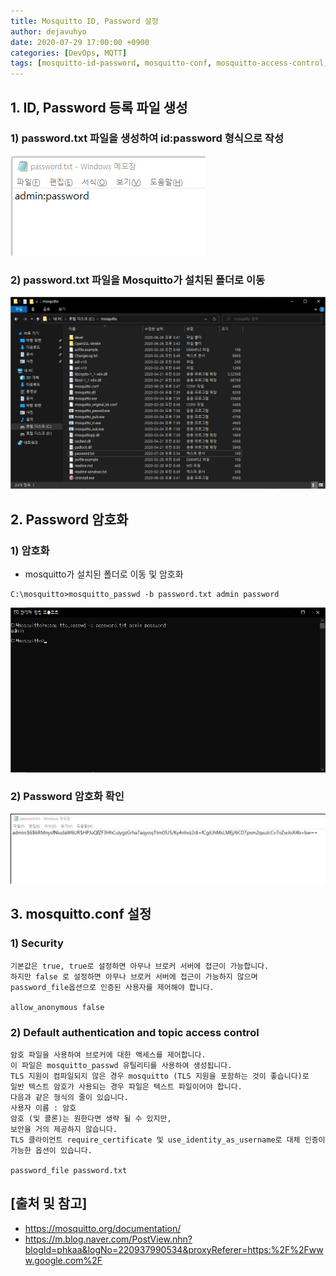 ```yaml
---
title: Mosquitto ID, Password 설정
author: dejavuhyo
date: 2020-07-29 17:00:00 +0900
categories: [DevOps, MQTT]
tags: [mosquitto-id-password, mosquitto-conf, mosquitto-access-control, mosquitto-authentication]
---
```


## 1. ID, Password 등록 파일 생성

### 1) password.txt 파일을 생성하여 id:password 형식으로 작성

![img001](/assets/img/2020-07-29-mosquitto-id-password-setting/img001.png)

### 2) password.txt 파일을 Mosquitto가 설치된 폴더로 이동

![img002](/assets/img/2020-07-29-mosquitto-id-password-setting/img002.png)

## 2. Password 암호화

### 1) 암호화

* mosquitto가 설치된 폴더로 이동 및 암호화

```command
C:\mosquitto>mosquitto_passwd -b password.txt admin password
```

![img003](/assets/img/2020-07-29-mosquitto-id-password-setting/img003.png)

### 2) Password 암호화 확인

![img004](/assets/img/2020-07-29-mosquitto-id-password-setting/img004.png)

## 3. mosquitto.conf 설정

### 1) Security

```text
기본값은 true, true로 설정하면 아무나 브로커 서버에 접근이 가능합니다.
하지만 false 로 설정하면 아무나 브로커 서버에 접근이 가능하지 않으며
password_file옵션으로 인증된 사용자를 제어해야 합니다.

allow_anonymous false
```

### 2) Default authentication and topic access control

```text
암호 파일을 사용하여 브로커에 대한 액세스를 제어합니다.
이 파일은 mosquitto_passwd 유틸리티를 사용하여 생성됩니다.
TLS 지원이 컴파일되지 않은 경우 mosquitto (TLS 지원을 포함하는 것이 좋습니다)로
일반 텍스트 암호가 사용되는 경우 파일은 텍스트 파일이어야 합니다.
다음과 같은 형식의 줄이 있습니다.
사용자 이름 : 암호
암호 (및 콜론)는 원한다면 생략 될 수 있지만,
보안을 거의 제공하지 않습니다.
TLS 클라이언트 require_certificate 및 use_identity_as_username로 대체 인증이 가능한 옵션이 있습니다.

password_file password.txt
```

## [출처 및 참고]
* <https://mosquitto.org/documentation/>
* <https://m.blog.naver.com/PostView.nhn?blogId=phkaa&logNo=220937990534&proxyReferer=https:%2F%2Fwww.google.com%2F>
